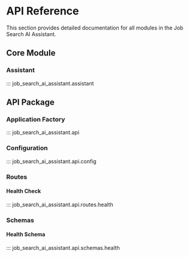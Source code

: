 # API Reference

This section provides detailed documentation for all modules in the Job Search AI Assistant.

## Core Module

### Assistant

::: job_search_ai_assistant.assistant

## API Package

### Application Factory

::: job_search_ai_assistant.api

### Configuration

::: job_search_ai_assistant.api.config

### Routes

#### Health Check

::: job_search_ai_assistant.api.routes.health

### Schemas

#### Health Schema

::: job_search_ai_assistant.api.schemas.health
